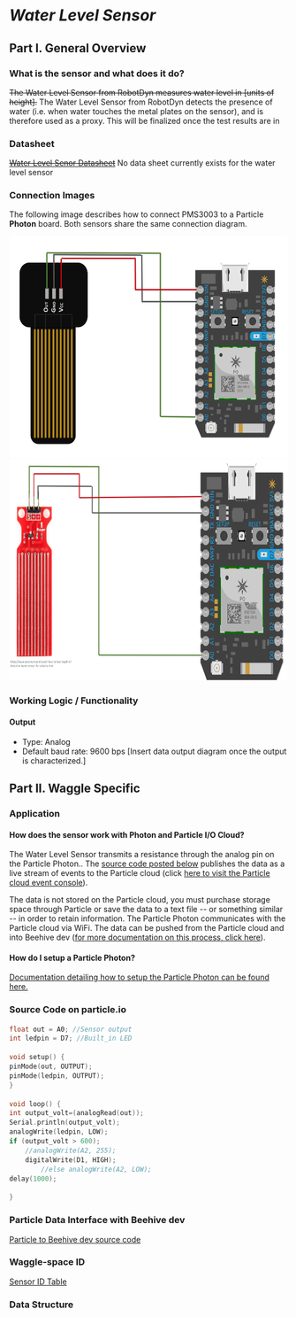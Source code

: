 # *Water Level Sensor*
## Part I. General Overview
### What is the sensor and what does it do?

~~The Water Level Sensor from RobotDyn measures water level in [units of height].~~ The Water Level Sensor from RobotDyn detects the presence of water (i.e. when water touches the metal plates on the sensor), and is therefore used as a proxy.
This will be finalized once the test results are in

### Datasheet
~~[Water Level Senor Datasheet](https://github.com/JordanFleming/sensor_documentation/blob/master/datasheets/PMS3003_Datasheet.pdf)~~
No data sheet currently exists for the water level sensor
### Connection Images
The following image describes how to connect PMS3003 to a Particle **Photon** board. Both sensors share the same connection diagram.


<img src="https://github.com/JordanFleming/sensor_documentation/blob/master/Water_Level_Sensor/images/WaterLevelSensor_B_Connection%20Diagram.png?raw=true" width="650" height="400">

<img src="https://github.com/JordanFleming/sensor_documentation/blob/master/Water_Level_Sensor/images/WaterLevelSensor_R_ConnectionDiagram.png?raw=true" width="650" height="400">

### Working Logic / Functionality
#### Output
* Type: Analog
* Default baud rate: 9600 bps
  [Insert data output diagram once the output is characterized.]

## Part II. Waggle Specific
### Application
#### How does the sensor work with Photon and Particle I/O Cloud?
The Water Level Sensor transmits a resistance through the analog pin on the Particle Photon.. The [source code posted below](#particle) publishes the data as a live stream of events to the Particle cloud (click [here to visit the Particle cloud event console](https://console.particle.io/events)). 

The data is not stored on the Particle cloud, you must purchase storage space through Particle or save the data to a text file -- or something similar -- in order to retain information. The Particle Photon communicates with the Particle cloud via WiFi. The data can be pushed from the Particle cloud and into Beehive dev ([for more documentation on this process, click here](#beehive)). 

#### How do I setup a Particle Photon?
[Documentation detailing how to setup the Particle Photon can be found here.](https://github.com/charihara/Experimental_Sensors/blob/master/Photon_Instructions.md)

### Source Code on particle.io <a name="particle"></a>
```C   
float out = A0; //Sensor output
int ledpin = D7; //Built_in LED

void setup() {
pinMode(out, OUTPUT);
pinMode(ledpin, OUTPUT);
}

void loop() {
int output_volt=(analogRead(out));
Serial.println(output_volt);
analogWrite(ledpin, LOW);
if (output_volt > 600);
    //analogWrite(A2, 255);
    digitalWrite(D1, HIGH);
        //else analogWrite(A2, LOW);
delay(1000);

}
```    
    
### Particle Data Interface with Beehive dev <a name="beehive"></a>

[Particle to Beehive dev source code](https://github.com/JordanFleming/sensor_documentation/blob/master/Particle_to_Beehive_plugin)
### Waggle-space ID
[Sensor ID Table](https://github.com/JordanFleming/sensor_documentation/blob/master/Sensor_IDs.md)
### Data Structure

